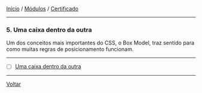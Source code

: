 [Início](https://github.com/Thalyalm/rocketseat-trilha-fundamentar) /
[Módulos](https://github.com/Thalyalm/rocketseat-trilha-fundamentar/tree/main/modulos/readme.md) /
[Certificado](https://github.com/Thalyalm/rocketseat-trilha-fundamentar/tree/main/certificado)

---

### 5. Uma caixa dentro da outra

Um dos conceitos mais importantes do CSS, o Box Model, traz sentido para como muitas regras de posicionamento funcionam.

---

- [ ] [Uma caixa dentro da outra](https://github.com/Thalyalm/rocketseat-trilha-fundamentar/tree/main/modulos/uma-caixa-dentro-da-outra/uma-caixa-dentro-da-outra/readme.md)

---

[Voltar](https://github.com/Thalyalm/rocketseat-trilha-fundamentar/tree/main/modulos/readme.md)